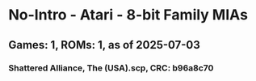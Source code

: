 # No-Intro - Atari - 8-bit Family MIAs
## Games: 1, ROMs: 1, as of 2025-07-03

### Shattered Alliance, The (USA).scp, CRC: b96a8c70
